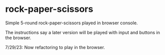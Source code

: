 # rock-paper-scissors
Simple 5-round rock-paper-scissors played in browser console.

The instructions say a later version will be played with
  input and buttons in the browser.

7/29/23: Now refactoring to play in the browser.
